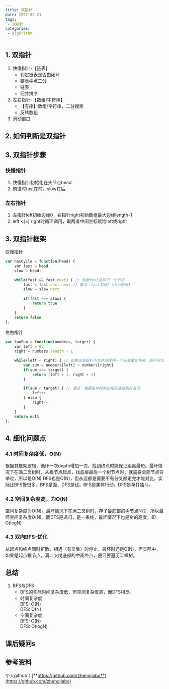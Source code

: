 ```yaml
---
title: 双指针
date: 2022-02-21
tags:
 - 双指针     
categories: 
 - algorithm
---
```

## 1. 双指针
1. 快慢指针-【链表】
   - 判定链表是否由闭环
   - 链表中点二分
   - 链表
   - 归并排序
2. 左右指针-【数组/字符串】
   - 【有序】数组/字符串，二分搜索
   - 反转数组
3. 滑动窗口

## 2. 如何判断是双指针


## 3. 双指针步骤
### 快慢指针
1. 快慢指针初始化在头节点head
2. 前进时fast在前，slow在后

### 左右指针
1. 左指针left初始边缘0，右指针right初始数组最大边缘length-1
2. left <(=) right时循环调用，取两者中间坐标赋给left或right

## 3. 双指针框架
快慢指针
```javascript
var hasCycle = function(head) {
    var fast = head,
    slow = head;

    while(fast && fast.next) { // 判断fast及其下一个节点
        fast = fast.next.next // 重点：fast前进2 slow前进1
        slow = slow.next
        
        if(fast === slow) {
            return true
        }
    }
    return false
};
```

左右指针
```javascript
var twoSum = function(numbers, target) {
    var left = 0,
    right = numbers.length - 1

    while(left < right) { // 如果左右指针不允许选择同一个元素重复利用，则不可以相等
        var sum = numbers[left] + numbers[right]
        if(sum === target) {
            return [left + 1, right + 1]
        } 

        if(sum < target) { // 重点：根据条件控制左指针或右指针变动
            left++
        } else {
            right--
        }
    }
    return null
};
```






## 4. 细化问题点
### 4.1 时间复杂度低，O(N)
根据其框架逻辑，循环一次depth增加一次，找到终点时能保证距离最短。最坏情况下在满二叉树时，从根节点起点，找底层最后一个树节点时，就需要全部节点穷举过，所以是O(N)
DFS也是O(N)，但永远都是需要所有分叉都走完才能对比，实际比BFS慢很多。BFS是面，DFS是线。BFS是集体行动，DFS是单打独斗。
### 4.2 空间复杂度高，为O(N)
空间复杂度为O(N)。最坏情况下在满二叉树时，存了最底部的树节点N/2，所以最坏空间复杂度O(N)。而DFS是递归，是一条线，最坏情况下也是树的高度，即O(logN)
### 4.3 双向BFS-优化
从起点和终点同时扩散，相遇（有交集）时停止。最坏时还是O(N)，但实际中，如果是起点根节点，满二叉树底部的中间终点，便只要遍历半棵树。
   

## 总结
1. BFS与DFS   
   - BFS的实际时间复杂度低，但空间复杂度高，而DFS相反。  
   - 时间复杂度    
   BFS: O(N)    
   DFS: O(N)
   - 空间复杂度    
   BFS: O(N)   
   DFS: O(logN)




## 课后疑问s



## 参考资料


个人github：[**https://github.com/zhengjiabo**](https://github.com/zhengjiabo) 